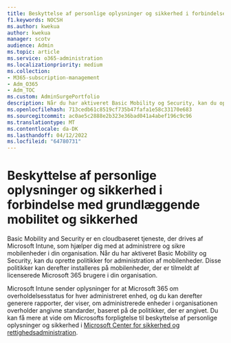 ```yaml
---
title: Beskyttelse af personlige oplysninger og sikkerhed i forbindelse med grundlæggende mobilitet og sikkerhed
f1.keywords: NOCSH
ms.author: kwekua
author: kwekua
manager: scotv
audience: Admin
ms.topic: article
ms.service: o365-administration
ms.localizationpriority: medium
ms.collection:
- M365-subscription-management
- Adm_O365
- Adm_TOC
ms.custom: AdminSurgePortfolio
description: Når du har aktiveret Basic Mobility og Security, kan du oprette politikker for administration af mobilenheder.
ms.openlocfilehash: 713cedb61c8519cf735b47fafa1e58c33170e683
ms.sourcegitcommit: ac0ae5c2888e2b323e36bad041a4abef196c9c96
ms.translationtype: MT
ms.contentlocale: da-DK
ms.lasthandoff: 04/12/2022
ms.locfileid: "64780731"
---
```

# <a name="privacy-and-security-in-basic-mobility-and-security"></a>Beskyttelse af personlige oplysninger og sikkerhed i forbindelse med grundlæggende mobilitet og sikkerhed

Basic Mobility and Security er en cloudbaseret tjeneste, der drives af Microsoft Intune, som hjælper dig med at administrere og sikre mobilenheder i din organisation. Når du har aktiveret Basic Mobility og Security, kan du oprette politikker for administration af mobilenheder. Disse politikker kan derefter installeres på mobilenheder, der er tilmeldt af licenserede Microsoft 365 brugere i din organisation.

Microsoft Intune sender oplysninger for at Microsoft 365 om overholdelsesstatus for hver administreret enhed, og du kan derefter generere rapporter, der viser, om administrerede enheder i organisationen overholder angivne standarder, baseret på de politikker, der er angivet. Du kan få mere at vide om Microsofts forpligtelse til beskyttelse af personlige oplysninger og sikkerhed i [Microsoft Center for sikkerhed og rettighedsadministration](https://www.microsoft.com/trust-center).